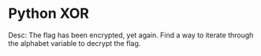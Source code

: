 # Python XOR
Desc: The flag has been encrypted, yet again. Find a way to iterate through the alphabet variable to decrypt the flag.
